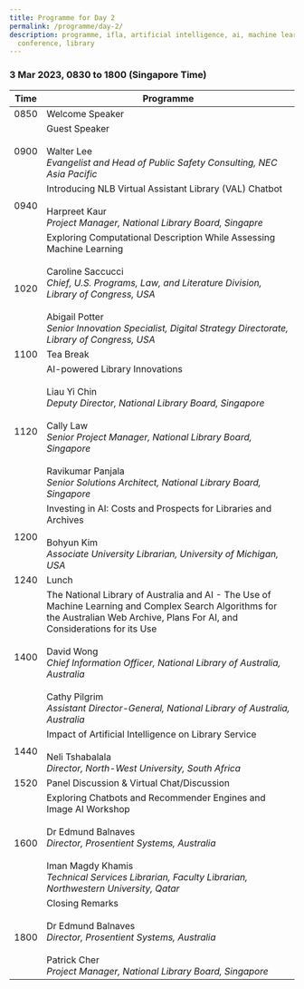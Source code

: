 ```yaml
---
title: Programme for Day 2
permalink: /programme/day-2/
description: programme, ifla, artificial intelligence, ai, machine learning, ml,
  conference, library
---
```

### **3 Mar 2023, 0830 to 1800 (Singapore Time)**

| Time | Programme |
| -------- | -------- |
| 0850     | Welcome Speaker     |
| 0900     | Guest Speaker<br><br>Walter Lee<br>*Evangelist and Head of Public Safety Consulting, NEC Asia Pacific*     |
| 0940     | Introducing NLB Virtual Assistant Library (VAL) Chatbot <br><br>Harpreet Kaur<br>*Project Manager, National Library Board, Singapre*     |
| 1020     | Exploring Computational Description While Assessing Machine Learning <br><br>Caroline Saccucci <br>*Chief, U.S. Programs, Law, and Literature Division, Library of Congress, USA* <br><br>Abigail Potter<br>*Senior Innovation Specialist, Digital Strategy Directorate, Library of Congress, USA*   |
| 1100     | Tea Break     |      |
| 1120     | AI-powered Library Innovations <br><br> Liau Yi Chin <br>*Deputy Director, National Library Board, Singapore*  <br><br>Cally Law <br>*Senior Project Manager, National Library Board, Singapore* <br><br>Ravikumar Panjala <br>*Senior Solutions Architect, National Library Board, Singapore*   |
| 1200     | Investing in AI: Costs and Prospects for Libraries and Archives<br><br>Bohyun Kim<br>*Associate University Librarian, University of Michigan, USA*     |
| 1240     | Lunch     |
| 1400     | The National Library of Australia and AI - The Use of Machine Learning and Complex Search Algorithms for the Australian Web Archive, Plans For AI, and Considerations for its Use<br><br>David Wong <br>*Chief Information Officer, National Library of Australia, Australia*<br><br>Cathy Pilgrim <br>*Assistant Director-General, National Library of Australia, Australia*     |
| 1440     | Impact of Artificial Intelligence on Library Service<br><br>Neli Tshabalala<br>*Director, North-West University, South Africa*    |
| 1520     | Panel Discussion & Virtual Chat/Discussion     |      |
| 1600     | Exploring Chatbots and Recommender Engines and Image AI Workshop<br><br> Dr Edmund Balnaves <br>*Director, Prosentient Systems, Australia*<br><br>Iman Magdy Khamis<br>*Technical Services Librarian, Faculty Librarian, Northwestern University, Qatar*   |
| 1800     | Closing Remarks<br><br> Dr Edmund Balnaves <br>*Director, Prosentient Systems, Australia* <br><br>Patrick Cher <br>*Project Manager, National Library Board, Singapore*     |